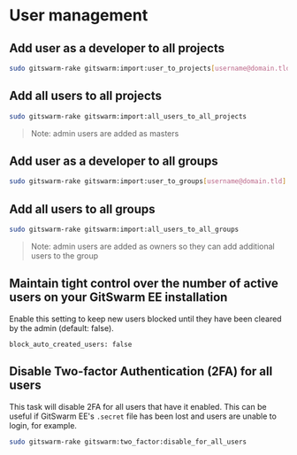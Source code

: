 # User management

## Add user as a developer to all projects

```bash
sudo gitswarm-rake gitswarm:import:user_to_projects[username@domain.tld]
```

## Add all users to all projects

```bash
sudo gitswarm-rake gitswarm:import:all_users_to_all_projects
```

> Note: admin users are added as masters

## Add user as a developer to all groups

```bash
sudo gitswarm-rake gitswarm:import:user_to_groups[username@domain.tld]
```

## Add all users to all groups

```bash
sudo gitswarm-rake gitswarm:import:all_users_to_all_groups
```

> Note: admin users are added as owners so they can add additional users to
> the group

## Maintain tight control over the number of active users on your GitSwarm EE installation

Enable this setting to keep new users blocked until they have been cleared
by the admin (default: false).

```
block_auto_created_users: false
```

## Disable Two-factor Authentication (2FA) for all users

This task will disable 2FA for all users that have it enabled. This can be
useful if GitSwarm EE's `.secret` file has been lost and users are unable to
login, for example.

```bash
sudo gitswarm-rake gitswarm:two_factor:disable_for_all_users
```
